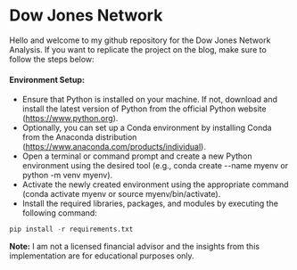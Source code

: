 # Dow Jones Network

Hello and welcome to my github repository for the Dow Jones Network Analysis. If you want to replicate the project on the blog, make sure to follow the steps below:

#### Environment Setup:

- Ensure that Python is installed on your machine. If not, download and install the latest version of Python from the official Python website (https://www.python.org).
- Optionally, you can set up a Conda environment by installing Conda from the Anaconda distribution (https://www.anaconda.com/products/individual).
- Open a terminal or command prompt and create a new Python environment using the desired tool (e.g., conda create --name myenv or python -m venv myenv).
- Activate the newly created environment using the appropriate command (conda activate myenv or source myenv/bin/activate).
- Install the required libraries, packages, and modules by executing the following command:

```python
pip install -r requirements.txt
```

**Note:** I am not a licensed financial advisor and the insights from this implementation are for educational purposes only.
